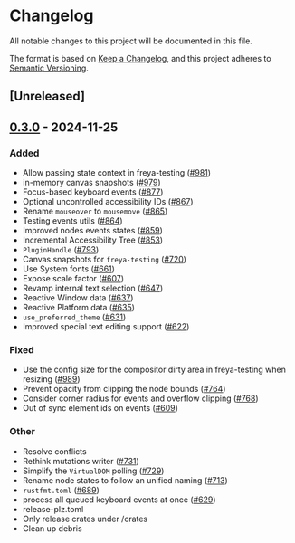 # Changelog

All notable changes to this project will be documented in this file.

The format is based on [Keep a Changelog](https://keepachangelog.com/en/1.0.0/),
and this project adheres to [Semantic Versioning](https://semver.org/spec/v2.0.0.html).

## [Unreleased]

## [0.3.0](https://github.com/zuiyu1998/freya/compare/freya-testing-v0.2.1...freya-testing-v0.3.0) - 2024-11-25

### Added

- Allow passing state context in freya-testing ([#981](https://github.com/zuiyu1998/freya/pull/981))
- in-memory canvas snapshots ([#979](https://github.com/zuiyu1998/freya/pull/979))
- Focus-based keyboard events ([#877](https://github.com/zuiyu1998/freya/pull/877))
- Optional uncontrolled accessibility IDs ([#867](https://github.com/zuiyu1998/freya/pull/867))
- Rename `mouseover` to `mousemove` ([#865](https://github.com/zuiyu1998/freya/pull/865))
- Testing events utils ([#864](https://github.com/zuiyu1998/freya/pull/864))
- Improved nodes events states ([#859](https://github.com/zuiyu1998/freya/pull/859))
- Incremental Accessibility Tree ([#853](https://github.com/zuiyu1998/freya/pull/853))
- `PluginHandle` ([#793](https://github.com/zuiyu1998/freya/pull/793))
- Canvas snapshots for `freya-testing` ([#720](https://github.com/zuiyu1998/freya/pull/720))
- Use System fonts ([#661](https://github.com/zuiyu1998/freya/pull/661))
- Expose scale factor ([#607](https://github.com/zuiyu1998/freya/pull/607))
- Revamp internal text selection ([#647](https://github.com/zuiyu1998/freya/pull/647))
- Reactive Window data ([#637](https://github.com/zuiyu1998/freya/pull/637))
- Reactive Platform data ([#635](https://github.com/zuiyu1998/freya/pull/635))
- `use_preferred_theme` ([#631](https://github.com/zuiyu1998/freya/pull/631))
- Improved special text editing support ([#622](https://github.com/zuiyu1998/freya/pull/622))

### Fixed

- Use the config size for the compositor dirty area in freya-testing when resizing ([#989](https://github.com/zuiyu1998/freya/pull/989))
- Prevent opacity from clipping the node bounds ([#764](https://github.com/zuiyu1998/freya/pull/764))
- Consider corner radius for events and overflow clipping ([#768](https://github.com/zuiyu1998/freya/pull/768))
- Out of sync element ids on events ([#609](https://github.com/zuiyu1998/freya/pull/609))

### Other

- Resolve conflicts
- Rethink mutations writer ([#731](https://github.com/zuiyu1998/freya/pull/731))
- Simplify the `VirtualDOM` polling ([#729](https://github.com/zuiyu1998/freya/pull/729))
- Rename node states to follow an unified naming ([#713](https://github.com/zuiyu1998/freya/pull/713))
- `rustfmt.toml` ([#689](https://github.com/zuiyu1998/freya/pull/689))
- process all queued keyboard events at once ([#629](https://github.com/zuiyu1998/freya/pull/629))
- release-plz.toml
- Only release crates under /crates
- Clean up debris
